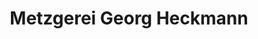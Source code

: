 ---
title: "Metzgerei Georg Heckmann"
url: /michelstadt/metzgerei-georg-heckmann/
shop: Metzgerei
---